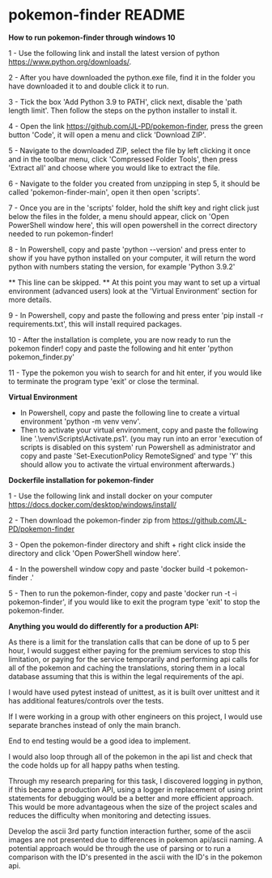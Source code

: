# pokemon-finder README

**How to run pokemon-finder through windows 10**

1 - Use the following link and install the latest version of python https://www.python.org/downloads/.

2 - After you have downloaded the python.exe file, find it in the folder you have downloaded it to and double click it to run.

3 - Tick the box 'Add Python 3.9 to PATH', click next, disable the 'path length limit'. Then follow the steps on the python installer to install it.

4 - Open the link https://github.com/JL-PD/pokemon-finder, press the green button 'Code', it will open a menu and click 'Download ZIP'.

5 - Navigate to the downloaded ZIP, select the file by left clicking it once and in the toolbar menu, click 'Compressed Folder Tools', then press 'Extract all' and choose where you would like to extract the file. 

6 - Navigate to the folder you created from unzipping in step 5, it should be called 'pokemon-finder-main', open it then open 'scripts'.

7 - Once you are in the 'scripts' folder, hold the shift key and right click just below the files in the folder, a menu should appear, click on 'Open PowerShell window here', this will open powershell in the correct directory needed to run pokemon-finder!

8 - In Powershell, copy and paste 'python --version' and press enter to show if you have python installed on your computer, it will return the word python with numbers stating the version, for example 'Python 3.9.2' 

** This line can be skipped. ** At this point you may want to set up a virtual environment (advanced users) look at the 'Virtual Environment' section for more details. 

9 - In Powershell, copy and paste the following and press enter 'pip install -r requirements.txt', this will install required packages. 

10 - After the installation is complete, you are now ready to run the pokemon finder! copy and paste the following and hit enter 'python pokemon_finder.py'

11 - Type the pokemon you wish to search for and hit enter, if you would like to terminate the program type 'exit' or close the terminal.


**Virtual Environment**
- In Powershell, copy and paste the following line to create a virtual environment 'python -m venv venv'.
- Then to activate your virtual environment, copy and paste the following line '.\venv\Scripts\Activate.ps1'. (you may run into an error 'execution of scripts is disabled on this system' run Powershell as administrator and copy and paste 'Set-ExecutionPolicy RemoteSigned' and type 'Y' this should allow you to activate the virtual environment afterwards.)



**Dockerfile installation for pokemon-finder**

1 - Use the following link and install docker on your computer https://docs.docker.com/desktop/windows/install/

2 - Then download the pokemon-finder zip from https://github.com/JL-PD/pokemon-finder

3 - Open the pokemon-finder directory and shift + right click inside the directory and click 'Open PowerShell window here'.

4 - In the powershell window copy and paste 'docker build -t pokemon-finder .'

5 - Then to run the pokemon-finder, copy and paste 'docker run -t -i pokemon-finder', if you would like to exit the program type 'exit' to stop the pokemon-finder.



**Anything you would do differently for a production API:**

As there is a limit for the translation calls that can be done of up to 5 per hour, I would suggest either paying for the premium services to stop this limitation, or paying for the service temporarily and performing api calls for all of the pokemon and caching the translations, storing them in a local database assuming that this is within the legal requirements of the api.

I would have used pytest instead of unittest, as it is built over unittest and it has additional features/controls over the tests.

If I were working in a group with other engineers on this project, I would use separate branches instead of only the main branch.

End to end testing would be a good idea to implement.

I would also loop through all of the pokemon in the api list and check that the code holds up for all happy paths when testing.

Through my research preparing for this task, I discovered logging in python, if this became a production API, using a logger in replacement of using print statements for debugging would be a better and more efficient approach. This would be more advantageous when the size of the project scales and reduces the difficulty when monitoring and detecting issues.

Develop the ascii 3rd party function interaction further, some of the ascii images are not presented due to differences in pokemon api/ascii naming. A potential approach would be through the use of parsing or to run a comparison with the ID's presented in the ascii with the ID's in the pokemon api.
